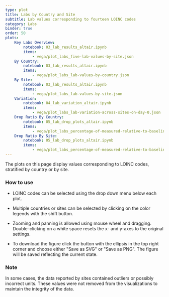 ```yaml
---
type: plot
title: Labs by Country and Site
subtitle: Lab values corresponding to fourteen LOINC codes
category: Labs
binder: true
order: 50
plots:
    Key Labs Overview:
        notebook: 03_lab_results_altair.ipynb
        items:
            - vega/plot_labs_five-lab-values-by-site.json
    By Country:
        notebook: 03_lab_results_altair.ipynb
        items:
            - vega/plot_labs_lab-values-by-country.json
    By Site:
        notebook: 03_lab_results_altair.ipynb
        items:
            - vega/plot_labs_lab-values-by-site.json
    Variation:
        notebook: 04_lab_variation_altair.ipynb
        items:
            - vega/plot_labs_lab-variation-across-sites-on-day-0.json
    Drop Ratio By Country:
        notebook: 05_lab_drop_plots_altair.ipynb
        items:
            - vega/plot_labs_percentage-of-measured-relative-to-baseline-by-country.json
    Drop Ratio By Site:
        notebook: 05_lab_drop_plots_altair.ipynb
        items:
            - vega/plot_labs_percentage-of-measured-relative-to-baseline-by-site.json
---
```


The plots on this page display values corresponding to LOINC codes, stratified by country or by site.

### How to use

- LOINC codes can be selected using the drop down menu below each plot.

- Multiple countries or sites can be selected by clicking on the color legends with the shift button.

- Zooming and panning is allowed using mouse wheel and dragging. Double-clicking on a white space resets the x- and y-axes to the original settings.

- To download the figure click the button with the ellipsis in the top right corner and choose either "Save as SVG" or "Save as PNG". The figure will be saved reflecting the current state.

### Note

In some cases, the data reported by sites contained outliers or possibly incorrect units. These values were not removed from the visualizations to maintain the integrity of the data.